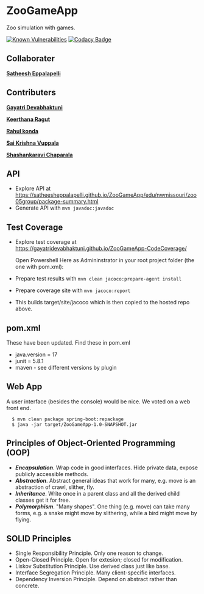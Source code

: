 # ZooGameApp
Zoo simulation with games.

[![Known Vulnerabilities](https://snyk.io/test/github/satheesheppalapelli/ZooGameApp/badge.svg)](https://snyk.io/test/github/satheesheppalapelli/ZooGameApp)
[![Codacy Badge](https://app.codacy.com/project/badge/Grade/51c43cd1ed734ac3af4c9576280f0208)](https://www.codacy.com/gh/satheesheppalapelli/ZooGameApp/dashboard?utm_source=github.com&amp;utm_medium=referral&amp;utm_content=satheesheppalapelli/ZooGameApp&amp;utm_campaign=Badge_Grade)


## Collaborater
  [**Satheesh Eppalapelli**](https://github.com/satheesheppalapelli)

## Contributers
  [**Gayatri Devabhaktuni**](https://github.com/gayatridevabhaktuni)
  
  [**Keerthana Ragut**](https://github.com/Keerthanaragut)
  
  [**Rahul konda**](https://github.com/rahulkonda96p)
  
  [**Sai Krishna Vuppala**](https://github.com/Saiv0711)
  
  [**Shashankaravi Chaparala**](https://github.com/shashankaravichaparala)
 

## API

- Explore API at <https://satheesheppalapelli.github.io/ZooGameApp/edu/nwmissouri/zoo05group/package-summary.html>
- Generate API with `mvn javadoc:javadoc`

## Test Coverage

- Explore test coverage at https://gayatridevabhaktuni.github.io/ZooGameApp-CodeCoverage/
  
  Open Powershell Here as Admininstrator in your root project folder (the one with pom.xml):
- Prepare test results with 
  ``` mvn clean jacoco:prepare-agent install ```
- Prepare coverage site with 
  ``` mvn jacoco:report ```
- This builds target/site/jacoco which is then copied to the hosted repo above.

## pom.xml

These have been updated. Find these in pom.xml
* java.version = 17
* junit = 5.8.1
* maven - see different versions by plugin

## Web App

A user interface (besides the console) would be nice. We voted on a web front end.
```
  $ mvn clean package spring-boot:repackage
  $ java -jar target/ZooGameApp-1.0-SNAPSHOT.jar
```

## Principles of Object-Oriented Programming (OOP)
* ***Encapsulation***. Wrap code in good interfaces. Hide private data, expose publicly accessible methods.
* ***Abstraction***. Abstract general ideas that work for many, e.g. move is an abstraction of crawl, slither, fly.
* ***Inheritance***. Write once in a parent class and all the derived child classes get it for free.
* ***Polymorphism***. "Many shapes". One thing (e.g. move) can take many forms, e.g. a snake might move by slithering, while a bird might move by flying.

## SOLID Principles 
* Single Responsibility Principle. Only one reason to change.
* Open-Closed Principle. Open for extesion; closed for modification.
* Liskov Substitution Principle. Use derived class just like base.
* Interface Segregation Principle. Many client-specific interfaces.
* Dependency Inversion Principle. Depend on abstract rather than concrete.
